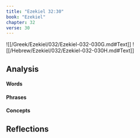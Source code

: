 ```yaml
---
title: "Ezekiel 32:30"
book: "Ezekiel"
chapter: 32
verse: 30
---
```

![[/Greek/Ezekiel/032/Ezekiel-032-030G.md#Text]]
![[/Hebrew/Ezekiel/032/Ezekiel-032-030H.md#Text]]

## Analysis

#### Words

#### Phrases

#### Concepts

## Reflections
